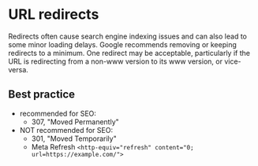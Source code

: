 # URL redirects

Redirects often cause search engine indexing issues and can also lead to some minor loading delays. Google recommends removing or keeping redirects to a minimum. One redirect may be acceptable, particularly if the URL is redirecting from a non-www version to its www version, or vice-versa.

## Best practice

* recommended for SEO:
  * 307, "Moved Permanently"
* NOT recommended for SEO:
  * 301, "Moved Temporarily"
  * Meta Refresh `<http-equiv="refresh" content="0; url=https://example.com/">`
